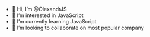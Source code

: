 - 👋 Hi, I’m @OlexandrJS
- 👀 I’m interested in JavaScript
- 🌱 I’m currently learning JavaScript
- 💞️ I’m looking to collaborate on most popular company 

<!---
OlexandrJS/OlexandrJS is a ✨ special ✨ repository because its `README.md` (this file) appears on your GitHub profile.
You can click the Preview link to take a look at your changes.
--->
